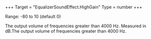 +++
Target = "EqualizerSoundEffect.HighGain"
Type = number
+++

Range: -80 to 10 (default 0)The output volume of frequencies greater than 4000 Hz. Measured in dB.The output volume of frequencies greater than 4000 Hz.